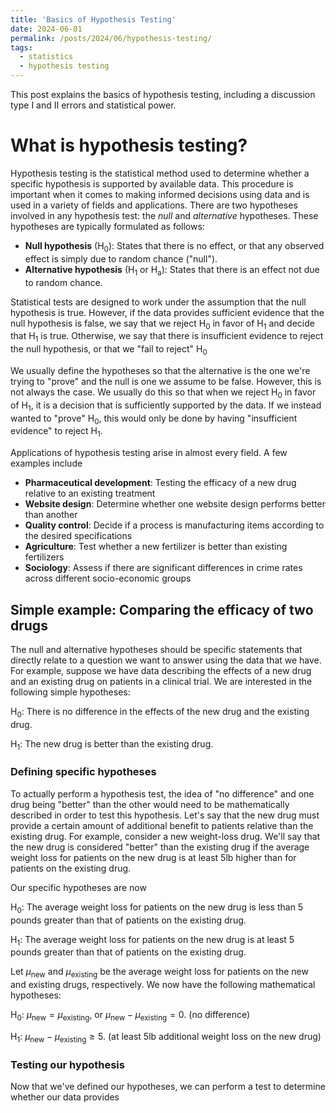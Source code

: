 ```yaml
---
title: 'Basics of Hypothesis Testing'
date: 2024-06-01
permalink: /posts/2024/06/hypothesis-testing/
tags:
  - statistics
  - hypothesis testing
---
```


This post explains the basics of hypothesis testing, including a discussion type I and II errors and statistical power.

# What is hypothesis testing?

Hypothesis testing is the statistical method used to determine whether a specific hypothesis is supported by available data. This procedure is important when it comes to making informed decisions using data and is used in a variety of fields and applications. There are two hypotheses involved in any hypothesis test: the *null* and *alternative* hypotheses. These hypotheses are typically formulated as follows:

* **Null hypothesis** (H<sub>0</sub>): States that there is no effect, or that any observed effect is simply due to random chance ("null").
* **Alternative hypothesis** (H<sub>1</sub> or H<sub>a</sub>): States that there is an effect not due to random chance.

Statistical tests are designed to work under the assumption that the null hypothesis is true. However, if the data provides sufficient evidence that the null hypothesis is false, we say that we reject H<sub>0</sub> in favor of H<sub>1</sub> and decide that H<sub>1</sub> is true. Otherwise, we say that there is insufficient evidence to reject the null hypothesis, or that we "fail to reject" H<sub>0</sub>

We usually define the hypotheses so that the alternative is the one we're trying to "prove" and the null is one we assume to be false. However, this is not always the case. We usually do this so that when we reject H<sub>0</sub> in favor of H<sub>1</sub>, it is a decision that is sufficiently supported by the data. If we instead wanted to "prove" H<sub>0</sub>, this would only be done by having "insufficient evidence" to reject H<sub>1</sub>.

Applications of hypothesis testing arise in almost every field. A few examples include
* **Pharmaceutical development**: Testing the efficacy of a new drug relative to an existing treatment
* **Website design**: Determine whether one website design performs better than another
* **Quality control**: Decide if a process is manufacturing items according to the desired specifications
* **Agriculture**: Test whether a new fertilizer is better than existing fertilizers
* **Sociology**: Assess if there are significant differences in crime rates across different socio-economic groups

## Simple example: Comparing the efficacy of two drugs

The null and alternative hypotheses should be specific statements that directly relate to a question we want to answer using the data that we have. For example, suppose we have data describing the effects of a new drug and an existing drug on patients in a clinical trial. We are interested in the following simple hypotheses:

H<sub>0</sub>: There is no difference in the effects of the new drug and the existing drug.

H<sub>1</sub>: The new drug is better than the existing drug.

### Defining specific hypotheses

To actually perform a hypothesis test, the idea of "no difference" and one drug being "better" than the other would need to be mathematically described in order to test this hypothesis. Let's say that the new drug must provide a certain amount of additional benefit to patients relative than the existing drug. For example, consider a new weight-loss drug. We'll say that the new drug is considered "better" than the existing drug if the average weight loss for patients on the new drug is at least 5lb higher than for patients on the existing drug.

Our specific hypotheses are now

H<sub>0</sub>: The average weight loss for patients on the new drug is less than 5 pounds greater than that of patients on the existing drug.

H<sub>1</sub>: The average weight loss for patients on the new drug is at least 5 pounds greater than that of patients on the existing drug.

Let $\mu_\text{new}$ and $\mu_\text{existing}$ be the average weight loss for patients on the new and existing drugs, respectively. We now have the following mathematical hypotheses:

H<sub>0</sub>: $\mu_\text{new} = \mu_\text{existing}$, or $\mu_\text{new} - \mu_\text{existing} = 0$. (no difference)

H<sub>1</sub>: $\mu_\text{new} - \mu_\text{existing} \ge 5$. (at least 5lb additional weight loss on the new drug)

### Testing our hypothesis

Now that we've defined our hypotheses, we can perform a test to determine whether our data provides




